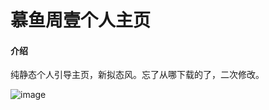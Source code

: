 # 慕鱼周壹个人主页

#### 介绍
纯静态个人引导主页，新拟态风。忘了从哪下载的了，二次修改。

![image](https://github.com/user-attachments/assets/feec83cf-a469-4051-9134-b9c2380a793d)
